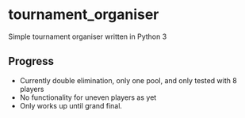 # tournament_organiser
Simple tournament organiser written in Python 3

## Progress
* Currently double elimination, only one pool, and only tested with 8 players
* No functionality for uneven players as yet
* Only works up until grand final. 
